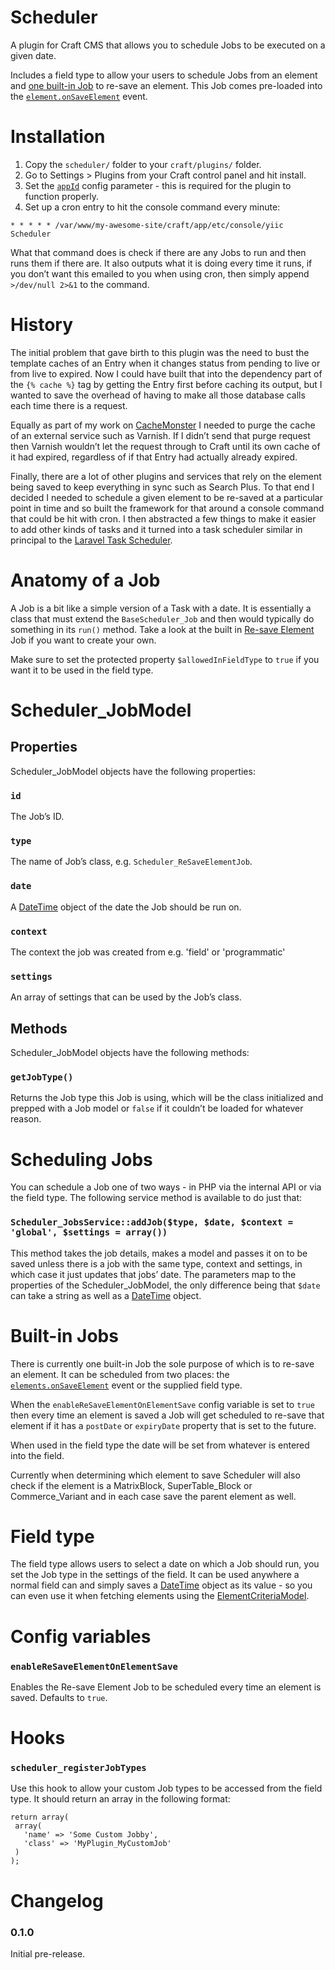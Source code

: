 # Scheduler
A plugin for Craft CMS that allows you to schedule Jobs to be executed on a given date.

Includes a field type to allow your users to schedule Jobs from an element and [one built-in Job](#built-in-jobs) to re-save an element. This Job comes pre-loaded into the [`element.onSaveElement`](https://craftcms.com/docs/plugins/events-reference#elements-onSaveElement) event.

# Installation
1. Copy the `scheduler/` folder to your `craft/plugins/` folder.
2. Go to Settings > Plugins from your Craft control panel and hit install.
3. Set the [`appId`](https://craftcms.com/docs/config-settings#appId) config parameter - this is required for the plugin to function properly.
4. Set up a cron entry to hit the console command every minute:

```
* * * * * /var/www/my-awesome-site/craft/app/etc/console/yiic Scheduler
```

What that command does is check if there are any Jobs to run and then runs them if there are. It also outputs what it is doing every time it runs, if you don’t want this emailed to you when using cron, then simply append `>/dev/null 2>&1` to the command.


# History
The initial problem that gave birth to this plugin was the need to bust the template caches of an Entry when it changes status from pending to live or from live to expired. Now I could have built that into the dependency part of the `{% cache %}` tag by getting the Entry first before caching its output, but I wanted to save the overhead of having to make all those database calls each time there is a request.

Equally as part of my work on [CacheMonster](https://github.com/supercool/Cache-Monster/) I needed to purge the cache of an external service such as Varnish. If I didn’t send that purge request then Varnish wouldn’t let the request through to Craft until its own cache of it had expired, regardless of if that Entry had actually already expired.

Finally, there are a lot of other plugins and services that rely on the element being saved to keep everything in sync such as Search Plus. To that end I decided I needed to schedule a given element to be re-saved at a particular point in time and so built the framework for that around a console command that could be hit with cron. I then abstracted a few things to make it easier to add other kinds of tasks and it turned into a task scheduler similar in principal to the [Laravel Task Scheduler](https://laravel.com/docs/master/scheduling).


# Anatomy of a Job
A Job is a bit like a simple version of a Task with a date. It is essentially a class that must extend the `BaseScheduler_Job` and then would typically do something in its `run()` method. Take a look at the built in [Re-save Element](scheduler/jobs/Scheduler_ReSaveElementJob.php) Job if you want to create your own.

Make sure to set the protected property `$allowedInFieldType` to `true` if you want it to be used in the field type.


# Scheduler_JobModel

## Properties
Scheduler_JobModel objects have the following properties:

### `id`
The Job’s ID.

### `type`
The name of Job’s class, e.g. `Scheduler_ReSaveElementJob`.

### `date`
A [DateTime](https://craftcms.com/docs/templating/datetime) object of the date the Job should be run on.

### `context`
The context the job was created from e.g. 'field' or 'programmatic'

### `settings`
An array of settings that can be used by the Job’s class.

## Methods
Scheduler_JobModel objects have the following methods:

### `getJobType()`
Returns the Job type this Job is using, which will be the class initialized and prepped with a Job model or `false` if it couldn’t be loaded for whatever reason.


# Scheduling Jobs
You can schedule a Job one of two ways - in PHP via the internal API or via the field type. The following service method is available to do just that:

### `Scheduler_JobsService::addJob($type, $date, $context = 'global', $settings = array())`
This method takes the job details, makes a model and passes it on to be saved unless there is a job with the same type, context and settings, in which case it just updates that jobs’ date. The parameters map to the properties of the Scheduler_JobModel, the only difference being that `$date` can take a string as well as a [DateTime](https://craftcms.com/docs/templating/datetime) object.


# Built-in Jobs
There is currently one built-in Job the sole purpose of which is to re-save an element. It can be scheduled from two places: the [`elements.onSaveElement`](https://craftcms.com/docs/plugins/events-reference#elements-onSaveElement) event or the supplied field type.

When the `enableReSaveElementOnElementSave` config variable is set to `true` then every time an element is saved a Job will get scheduled to re-save that element if it has a `postDate` or `expiryDate` property that is set to the future.

When used in the field type the date will be set from whatever is entered into the field.

Currently when determining which element to save Scheduler will also check if the element is a MatrixBlock, SuperTable_Block or Commerce_Variant and in each case save the parent element as well.


# Field type
The field type allows users to select a date on which a Job should run, you set the Job type in the settings of the field. It can be used anywhere a normal field can and simply saves a [DateTime](https://craftcms.com/docs/templating/datetime) object as its value - so you can even use it when fetching elements using the [ElementCriteriaModel](https://craftcms.com/docs/templating/elementcriteriamodel).


# Config variables

### `enableReSaveElementOnElementSave`
Enables the Re-save Element Job to be scheduled every time an element is saved. Defaults to `true`.


# Hooks

### `scheduler_registerJobTypes`
Use this hook to allow your custom Job types to be accessed from the field type. It should return an array in the following format:

```
return array(
 array(
   'name' => 'Some Custom Jobby',
   'class' => 'MyPlugin_MyCustomJob'
 )
);
```


# Changelog

### 0.1.0
Initial pre-release.
